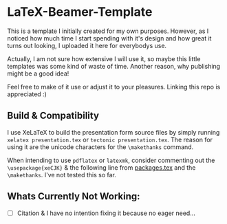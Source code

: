 # LaTeX-Beamer-Template
This is a template I initially created for my own purposes. However, as I noticed how much time I start spending with it's design and how great it turns out looking, I uploaded it here for everybodys use.

Actually, I am not sure how extensive I will use it, so maybe this little templates was some kind of waste of time. Another reason, why publishing might be a good idea!

Feel free to make of it use or adjust it to your pleasures. Linking this repo is appreciated :)

## Build & Compatibility
I use XeLaTeX to build the presentation form source files by simply running `xelatex presentation.tex` or `tectonic presentation.tex`. The reason for using it are the unicode characters for the `\makethanks` command.

When intending to use `pdflatex` or `latexmk`, consider commenting out the `\usepackage{xeCJK}` & the following line from [packages.tex](./src/packages.tex) and the `\makethanks`. I've not tested this so far.

## Whats Currently Not Working:
- [ ] Citation & I have no intention fixing it because no eager need...
